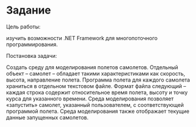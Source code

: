 # Заданиe
Цель работы:

изучить возможности .NET Framework для многопоточного программирования.

Постановка задачи:

Создать среду для моделирования полетов самолетов. Отдельный объект – самолет – обладает такими характеристиками как скорость, высота, направление полета. Программа полета для каждого самолета храниться в отдельном текстовом файле. Формат файла следующий – каждая строка содержит относительное время полета, высоту и точку курса для указанного времени. Среда моделирования позволяет «запустить» самолет, указанный пользователем, с соответствующей программой полета. Среда моделирования также отображает текущие данные запущенных самолетов.
